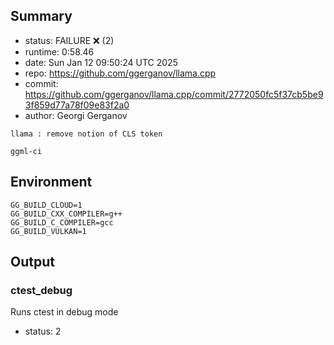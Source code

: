 ## Summary

- status:  FAILURE ❌ (2)
- runtime: 0:58.46
- date:    Sun Jan 12 09:50:24 UTC 2025
- repo:    https://github.com/ggerganov/llama.cpp
- commit:  https://github.com/ggerganov/llama.cpp/commit/2772050fc5f37cb5be93f859d77a78f09e83f2a0
- author:  Georgi Gerganov
```
llama : remove notion of CLS token

ggml-ci
```

## Environment

```
GG_BUILD_CLOUD=1
GG_BUILD_CXX_COMPILER=g++
GG_BUILD_C_COMPILER=gcc
GG_BUILD_VULKAN=1
```

## Output

### ctest_debug

Runs ctest in debug mode
- status: 2
```

```

